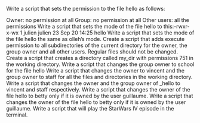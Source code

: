 Write a script that sets the permission to the file hello as follows:

Owner: no permission at all Group: no permission at all Other users: all the permissions Write a script that sets the mode of the file hello to this:-rwxr-x-wx 1 julien julien 23 Sep 20 14:25 hello Write a script that sets the mode of the file hello the same as olleh’s mode. Create a script that adds execute permission to all subdirectories of the current directory for the owner, the group owner and all other users. Regular files should not be changed. Create a script that creates a directory called my_dir with permissions 751 in the working directory. Write a script that changes the group owner to school for the file hello Write a script that changes the owner to vincent and the group owner to staff for all the files and directories in the working directory. Write a script that changes the owner and the group owner of _hello to vincent and staff respectively. Write a script that changes the owner of the file hello to betty only if it is owned by the user guillaume. Write a script that changes the owner of the file hello to betty only if it is owned by the user guillaume. Write a script that will play the StarWars IV episode in the terminal.
